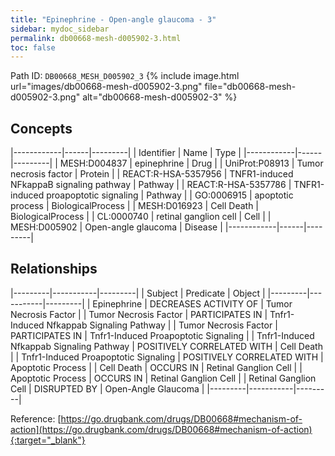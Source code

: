 ```yaml
---
title: "Epinephrine - Open-angle glaucoma - 3"
sidebar: mydoc_sidebar
permalink: db00668-mesh-d005902-3.html
toc: false 
---
```



Path ID: `DB00668_MESH_D005902_3`
{% include image.html url="images/db00668-mesh-d005902-3.png" file="db00668-mesh-d005902-3.png" alt="db00668-mesh-d005902-3" %}

## Concepts

|------------|------|---------|
| Identifier | Name | Type    |
|------------|------|---------|
| MESH:D004837 | epinephrine | Drug |
| UniProt:P08913 | Tumor necrosis factor | Protein |
| REACT:R-HSA-5357956 | TNFR1-induced NFkappaB signaling pathway | Pathway |
| REACT:R-HSA-5357786 | TNFR1-induced proapoptotic signaling | Pathway |
| GO:0006915 | apoptotic process | BiologicalProcess |
| MESH:D016923 | Cell Death | BiologicalProcess |
| CL:0000740 | retinal ganglion cell | Cell |
| MESH:D005902 | Open-angle glaucoma | Disease |
|------------|------|---------|

## Relationships

|---------|-----------|---------|
| Subject | Predicate | Object  |
|---------|-----------|---------|
| Epinephrine | DECREASES ACTIVITY OF | Tumor Necrosis Factor |
| Tumor Necrosis Factor | PARTICIPATES IN | Tnfr1-Induced Nfkappab Signaling Pathway |
| Tumor Necrosis Factor | PARTICIPATES IN | Tnfr1-Induced Proapoptotic Signaling |
| Tnfr1-Induced Nfkappab Signaling Pathway | POSITIVELY CORRELATED WITH | Cell Death |
| Tnfr1-Induced Proapoptotic Signaling | POSITIVELY CORRELATED WITH | Apoptotic Process |
| Cell Death | OCCURS IN | Retinal Ganglion Cell |
| Apoptotic Process | OCCURS IN | Retinal Ganglion Cell |
| Retinal Ganglion Cell | DISRUPTED BY | Open-Angle Glaucoma |
|---------|-----------|---------|

Reference: [https://go.drugbank.com/drugs/DB00668#mechanism-of-action](https://go.drugbank.com/drugs/DB00668#mechanism-of-action){:target="_blank"}